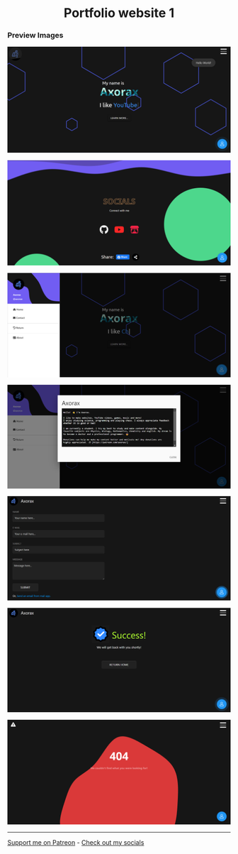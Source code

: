 <h1 align="center">Portfolio website 1</h1>

### Preview Images

![Website Preview Image](./preview-images/preview-1.png)

![Website Preview Image](./preview-images/preview-2.png)

![Website Preview Image](./preview-images/preview-3.png)

![Website Preview Image](./preview-images/preview-4.png)

![Website Preview Image](./preview-images/preview-5.png)

![Website Preview Image](./preview-images/preview-6.png)

![Website Preview Image](./preview-images/preview-7.png)

---

[Support me on Patreon](https://www.patreon.com/axorax) - 
[Check out my socials](https://github.com/axorax/socials)

